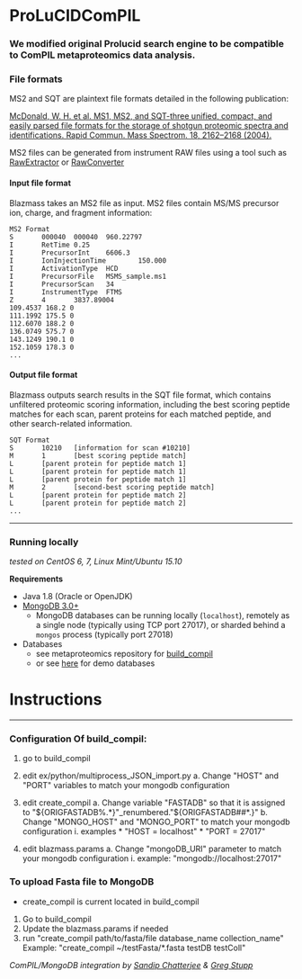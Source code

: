# ProLuCIDComPIL


### We modified original Prolucid search engine to be compatible to ComPIL metaproteomics data analysis.


### File formats

MS2 and SQT are plaintext file formats detailed in the following publication:

[McDonald, W. H. et al. MS1, MS2, and SQT-three unified, compact, and easily parsed file formats for the storage of shotgun proteomic spectra and identifications. Rapid Commun. Mass Spectrom. 18, 2162–2168 (2004).](http://dx.doi.org/10.1002/rcm.1603)

MS2 files can be generated from instrument RAW files using a tool such as [RawExtractor](http://fields.scripps.edu/) or [RawConverter](http://fields.scripps.edu/)

#### Input file format

Blazmass takes an MS2 file as input. MS2 files contain MS/MS precursor ion, charge, and fragment information:

```
MS2 Format
S       000040  000040  960.22797
I       RetTime 0.25
I       PrecursorInt    6606.3
I       IonInjectionTime        150.000
I       ActivationType  HCD
I       PrecursorFile   MSMS_sample.ms1
I       PrecursorScan   34
I       InstrumentType  FTMS
Z       4       3837.89004
109.4537 168.2 0
111.1992 175.5 0
112.6070 188.2 0
136.0749 575.7 0
143.1249 190.1 0
152.1059 178.3 0
...
```

#### Output file format

Blazmass outputs search results in the SQT file format, which contains unfiltered proteomic scoring information, including the best scoring peptide matches for each scan, parent proteins for each matched peptide, and other search-related information.

```
SQT Format
S       10210   [information for scan #10210]
M       1       [best scoring peptide match]
L       [parent protein for peptide match 1]
L       [parent protein for peptide match 1]
L       [parent protein for peptide match 1]
M       2       [second-best scoring peptide match]
L       [parent protein for peptide match 2]
L       [parent protein for peptide match 2]
...
```
----
### Running locally

*tested on CentOS 6, 7, Linux Mint/Ubuntu 15.10*

**Requirements**

* Java 1.8 (Oracle or OpenJDK)
* [MongoDB 3.0+](http://www.mongodb.org/)
    * MongoDB databases can be running locally (`localhost`), remotely as a single node (typically using TCP port 27017), or sharded behind a `mongos` process (typically port 27018)
* Databases
    * see metaproteomics repository for [build_compil](https://bitbucket.org/sulab/metaproteomics)
    * or see [here](https://hpccloud.scripps.edu/index.php/s/55zVzx1QVaxstqe) for demo databases

# Instructions

----


### Configuration Of build_compil:

1. go to build_compil
2. edit ex/python/multiprocess_JSON_import.py
    a. Change "HOST" and "PORT" variables to match your mongodb configuration

3. edit create_compil
    a. Change variable "FASTADB"  so that it is assigned to "${ORIGFASTADB%.*}"_renumbered."${ORIGFASTADB##*.}"
    b. Change "MONGO_HOST" and "MONGO_PORT" to match your mongodb configuration
        i. examples
            * "HOST = localhost"
            * "PORT = 27017" 
4. edit blazmass.params
    a. Change "mongoDB_URI" parameter to match your mongodb configuration
        i. example: "mongodb://localhost:27017"



### To upload Fasta file to MongoDB

* create_compil is current located in build_compil
1. Go to  build_compil
2. Update the blazmass.params if needed	
3. run "create_compil path/to/fasta/file database_name collection_name"
        Example: 
	        "create_compil ~/testFasta/*.fasta testDB testColl"

*ComPIL/MongoDB integration by [Sandip Chatterjee](http://www.scripps.edu/wolan) & [Greg Stupp](http://sulab.org/)*


